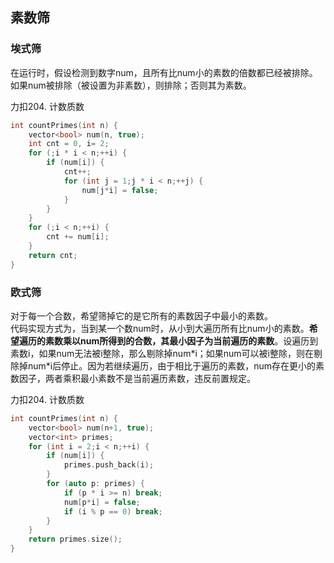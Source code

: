 ## 素数筛

### 埃式筛
在运行时，假设检测到数字num，且所有比num小的素数的倍数都已经被排除。如果num被排除（被设置为非素数），则排除；否则其为素数。

力扣204. 计数质数
``` cpp
int countPrimes(int n) {
    vector<bool> num(n, true);
    int cnt = 0, i= 2;
    for (;i * i < n;++i) {
        if (num[i]) {
            cnt++;
            for (int j = 1;j * i < n;++j) {
                num[j*i] = false;
            }
        }
    }
    for (;i < n;++i) {
        cnt += num[i];
    }
    return cnt;
}
```

### 欧式筛
对于每一个合数，希望筛掉它的是它所有的素数因子中最小的素数。  
代码实现方式为，当到某一个数num时，从小到大遍历所有比num小的素数。__希望遍历的素数乘以num所得到的合数，其最小因子为当前遍历的素数__。设遍历到素数i，如果num无法被i整除，那么剔除掉num\*i；如果num可以被i整除，则在剔除掉num\*i后停止。因为若继续遍历，由于相比于遍历的素数，num存在更小的素数因子，两者乘积最小素数不是当前遍历素数，违反前置规定。

力扣204. 计数质数
``` cpp
int countPrimes(int n) {
    vector<bool> num(n+1, true);
    vector<int> primes;
    for (int i = 2;i < n;++i) {
        if (num[i]) {
            primes.push_back(i);
        }
        for (auto p: primes) {
            if (p * i >= n) break;
            num[p*i] = false;
            if (i % p == 0) break;
        }
    }
    return primes.size();
}
```